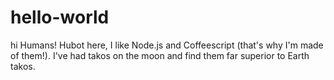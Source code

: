 # hello-world
hi Humans!
Hubot here, I like Node.js and Coffeescript (that's why I'm made of them!).
I've had takos on the moon and find them far superior to Earth takos.
